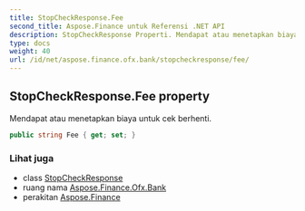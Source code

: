 ```yaml
---
title: StopCheckResponse.Fee
second_title: Aspose.Finance untuk Referensi .NET API
description: StopCheckResponse Properti. Mendapat atau menetapkan biaya untuk cek berhenti.
type: docs
weight: 40
url: /id/net/aspose.finance.ofx.bank/stopcheckresponse/fee/
---
```

## StopCheckResponse.Fee property

Mendapat atau menetapkan biaya untuk cek berhenti.

```csharp
public string Fee { get; set; }
```

### Lihat juga

* class [StopCheckResponse](../)
* ruang nama [Aspose.Finance.Ofx.Bank](../../stopcheckresponse/)
* perakitan [Aspose.Finance](../../../)


